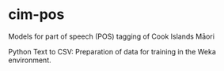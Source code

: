 # cim-pos
Models for part of speech (POS) tagging of Cook Islands Māori

Python Text to CSV:
Preparation of data for training in the Weka environment.
